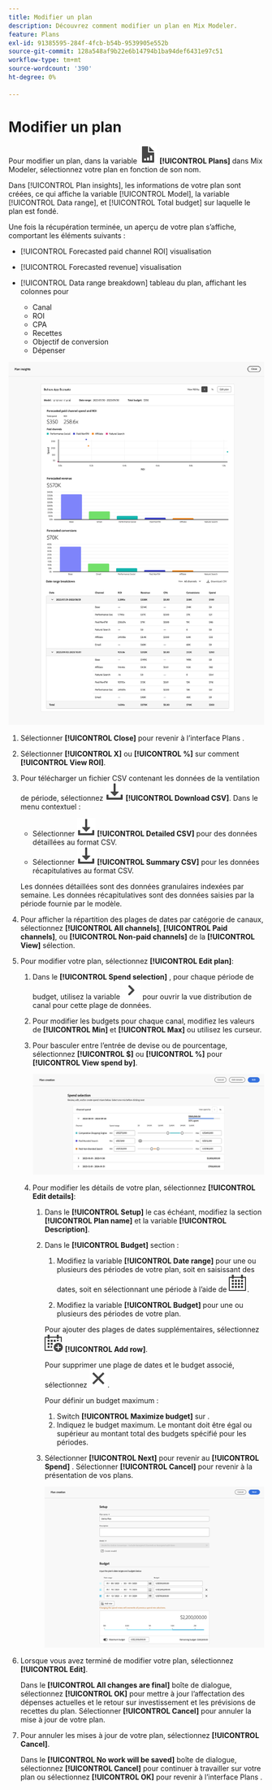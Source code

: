 ```yaml
---
title: Modifier un plan
description: Découvrez comment modifier un plan en Mix Modeler.
feature: Plans
exl-id: 91385595-284f-4fcb-b54b-9539905e552b
source-git-commit: 128a548af9b22e6b14794b1ba94def6431e97c51
workflow-type: tm+mt
source-wordcount: '390'
ht-degree: 0%

---
```


# Modifier un plan

Pour modifier un plan, dans la variable ![PLan](../assets/icons/FileChart.svg) **[!UICONTROL Plans]** dans Mix Modeler, sélectionnez votre plan en fonction de son nom.

Dans [!UICONTROL Plan insights], les informations de votre plan sont créées, ce qui affiche la variable [!UICONTROL Model], la variable [!UICONTROL Data range], et [!UICONTROL Total budget] sur laquelle le plan est fondé.

Une fois la récupération terminée, un aperçu de votre plan s’affiche, comportant les éléments suivants :

- [!UICONTROL Forecasted paid channel ROI] visualisation
- [!UICONTROL Forecasted revenue] visualisation
- [!UICONTROL Data range breakdown] tableau du plan, affichant les colonnes pour

   - Canal
   - ROI
   - CPA
   - Recettes
   - Objectif de conversion
   - Dépenser

![Présentation d’un plan](../assets/overview-plan.png)

1. Sélectionner **[!UICONTROL Close]** pour revenir à l’interface Plans .

1. Sélectionner **[!UICONTROL X]** ou **[!UICONTROL  %]** sur comment **[!UICONTROL View ROI]**.

1. Pour télécharger un fichier CSV contenant les données de la ventilation de période, sélectionnez ![Télécharger](../assets/icons/Download.svg) **[!UICONTROL Download CSV]**. Dans le menu contextuel :

   - Sélectionner ![Télécharger](../assets/icons/Download.svg) **[!UICONTROL Detailed CSV]** pour des données détaillées au format CSV.
   - Sélectionner ![Télécharger](../assets/icons/Download.svg) **[!UICONTROL Summary CSV]** pour les données récapitulatives au format CSV.

   Les données détaillées sont des données granulaires indexées par semaine. Les données récapitulatives sont des données saisies par la période fournie par le modèle.

1. Pour afficher la répartition des plages de dates par catégorie de canaux, sélectionnez **[!UICONTROL All channels]**, **[!UICONTROL Paid channels]**, ou **[!UICONTROL Non-paid channels]** de la **[!UICONTROL View]** sélection.

1. Pour modifier votre plan, sélectionnez **[!UICONTROL Edit plan]**:

   1. Dans le **[!UICONTROL Spend selection]** , pour chaque période de budget, utilisez la variable ![Chevron](../assets/icons/ChevronRight.svg) pour ouvrir la vue distribution de canal pour cette plage de données.

   1. Pour modifier les budgets pour chaque canal, modifiez les valeurs de **[!UICONTROL Min]** et **[!UICONTROL Max]** ou utilisez les curseur.

   1. Pour basculer entre l’entrée de devise ou de pourcentage, sélectionnez **[!UICONTROL $]** ou **[!UICONTROL %]** pour **[!UICONTROL View spend by]**.

      ![Sélection de la dépense](../assets/spend-selection.png)

   1. Pour modifier les détails de votre plan, sélectionnez **[!UICONTROL Edit details]**:

      1. Dans le **[!UICONTROL Setup]** le cas échéant, modifiez la section **[!UICONTROL Plan name]** et la variable **[!UICONTROL Description]**.

      1. Dans le **[!UICONTROL Budget]** section :

         1. Modifiez la variable **[!UICONTROL Date range]** pour une ou plusieurs des périodes de votre plan, soit en saisissant des dates, soit en sélectionnant une période à l’aide de ![Calendrier](../assets/icons/Calendar.svg).

         1. Modifiez la variable **[!UICONTROL Budget]** pour une ou plusieurs des périodes de votre plan.

         Pour ajouter des plages de dates supplémentaires, sélectionnez ![CalendarAdd](../assets/icons/CalendarAdd.svg) **[!UICONTROL Add row]**.

         Pour supprimer une plage de dates et le budget associé, sélectionnez ![Fermer](../assets/icons/Close.svg).

         Pour définir un budget maximum :

         1. Switch **[!UICONTROL Maximize budget]** sur .
         1. Indiquez le budget maximum. Le montant doit être égal ou supérieur au montant total des budgets spécifié pour les périodes.

      1. Sélectionner **[!UICONTROL Next]** pour revenir au **[!UICONTROL Spend]** . Sélectionner **[!UICONTROL Cancel]** pour revenir à la présentation de vos plans.

         ![Détails du plan](../assets/plan-details.png)


1. Lorsque vous avez terminé de modifier votre plan, sélectionnez **[!UICONTROL Edit]**.

   Dans le **[!UICONTROL All changes are final]** boîte de dialogue, sélectionnez **[!UICONTROL OK]** pour mettre à jour l’affectation des dépenses actuelles et le retour sur investissement et les prévisions de recettes du plan. Sélectionner **[!UICONTROL Cancel]** pour annuler la mise à jour de votre plan.

1. Pour annuler les mises à jour de votre plan, sélectionnez **[!UICONTROL Cancel]**.

   Dans le **[!UICONTROL No work will be saved]** boîte de dialogue, sélectionnez **[!UICONTROL Cancel]** pour continuer à travailler sur votre plan ou sélectionnez **[!UICONTROL OK]** pour revenir à l’interface Plans .
